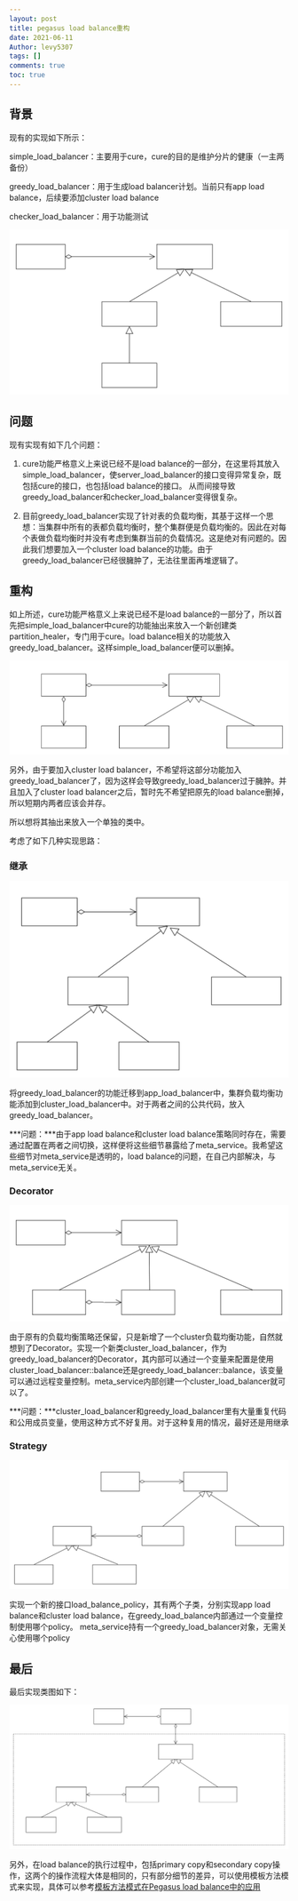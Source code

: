 ```yaml
---
layout: post
title: pegasus load balance重构
date: 2021-06-11
Author: levy5307
tags: []
comments: true
toc: true
---
```


## 背景

现有的实现如下所示：

simple_load_balancer：主要用于cure，cure的目的是维护分片的健康（一主两备份）

greedy_load_balancer：用于生成load balancer计划。当前只有app load balance，后续要添加cluster load balance

checker_load_balancer：用于功能测试

![](../images/load-balancer-background.svg)

## 问题

现有实现有如下几个问题：

1. cure功能严格意义上来说已经不是load balance的一部分，在这里将其放入simple_load_balancer，使server_load_balancer的接口变得异常复杂，既包括cure的接口，也包括load balance的接口。 从而间接导致greedy_load_balancer和checker_load_balancer变得很复杂。

2. 目前greedy_load_balancer实现了针对表的负载均衡，其基于这样一个思想：当集群中所有的表都负载均衡时，整个集群便是负载均衡的。因此在对每个表做负载均衡时并没有考虑到集群当前的负载情况。这是绝对有问题的。因此我们想要加入一个cluster load balance的功能。由于greedy_load_balancer已经很臃肿了，无法往里面再堆逻辑了。

## 重构

如上所述，cure功能严格意义上来说已经不是load balance的一部分了，所以首先把simple_load_balancer中cure的功能抽出来放入一个新创建类partition_healer，专门用于cure。load balance相关的功能放入greedy_load_balancer。这样simple_load_balancer便可以删掉。

![](../images/load-balancer-refactor-step1.svg)

另外，由于要加入cluster load balancer，不希望将这部分功能加入greedy_load_balancer了，因为这样会导致greedy_load_balancer过于臃肿。并且加入了cluster load balancer之后，暂时先不希望把原先的load balance删掉，所以短期内两者应该会并存。

所以想将其抽出来放入一个单独的类中。

考虑了如下几种实现思路：

### 继承

![](../images/load-balancer-inherit.svg)

将greedy_load_balancer的功能迁移到app_load_balancer中，集群负载均衡功能添加到cluster_load_balancer中。对于两者之间的公共代码，放入greedy_load_balancer。

***问题：***由于app load balance和cluster load balance策略同时存在，需要通过配置在两者之间切换，这样便将这些细节暴露给了meta_service。我希望这些细节对meta_service是透明的，load balance的问题，在自己内部解决，与meta_service无关。

### Decorator

![](../images/load-balancer-decorator.svg)

由于原有的负载均衡策略还保留，只是新增了一个cluster负载均衡功能，自然就想到了Decorator。实现一个新类cluster_load_balancer，作为greedy_load_balancer的Decorator，其内部可以通过一个变量来配置是使用cluster_load_balancer::balance还是greedy_load_balancer::balance，该变量可以通过远程变量控制。meta_service内部创建一个cluster_load_balancer就可以了。

***问题：***cluster_load_balancer和greedy_load_balancer里有大量重复代码和公用成员变量，使用这种方式不好复用。对于这种复用的情况，最好还是用继承

### Strategy

![](../images/load-balancer-strategy.svg)

实现一个新的接口load_balance_policy，其有两个子类，分别实现app load balance和cluster load balance，在greedy_load_balance内部通过一个变量控制使用哪个policy。
meta_service持有一个greedy_load_balancer对象，无需关心使用哪个policy

## 最后

最后实现类图如下：

![](../images/load-balancer-final.svg)

另外，在load balance的执行过程中，包括primary copy和secondary copy操作，这两个的操作流程大体是相同的，只有部分细节的差异，可以使用模板方法模式来实现，具体可以参考[模板方法模式在Pegasus load balance中的应用](https://levy5307.github.io/blog/code-refactor/#%E6%A8%A1%E6%9D%BF%E6%96%B9%E6%B3%95%E6%A8%A1%E5%BC%8F)

